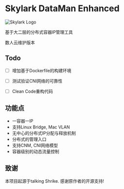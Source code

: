 # Skylark DataMan Enhanced

![Skylark Logo](logo.jpg?raw=true "Skylark Logo")

基于大二层的分布式容器IP管理工具

数人云维护版本

## Todo

- [ ] 增加基于Dockerfile的构建环境
- [ ] 测试验证CNI网络的可靠性
- [ ] Clean Code重构代码



## 功能点

- 一容器一IP
- 支持Linux Bridge, Mac VLAN
- 无中心的分布式IP分配与释放机制
- 分布式的管理入口
- 支持CNM, CNI网络模型
- 容器级别的动态流量控制

## 致谢
本项目起源于talking Shrike.
感谢原作者的开源支持!
